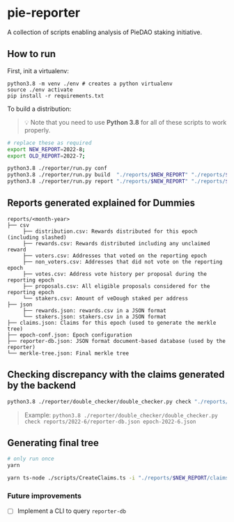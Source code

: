 # pie-reporter

A collection of scripts enabling analysis of PieDAO staking initiative.

## How to run

First, init a virtualenv:

```
python3.8 -m venv ./env # creates a python virtualenv
source ./env activate
pip install -r requirements.txt
```

To build a distribution:

> 💡 Note that you need to use **Python 3.8** for all of these scripts to work properly.

```sh
# replace these as required
export NEW_REPORT=2022-8;
export OLD_REPORT=2022-7;

python3.8 ./reporter/run.py conf
python3.8 ./reporter/run.py build  "./reports/$NEW_REPORT" "./reports/$OLD_REPORT"
python3.8 ./reporter/run.py report "./reports/$NEW_REPORT" "./reports/$OLD_REPORT"

```

## Reports generated explained for Dummies

```
reports/<month-year>
├── csv
     ├── distribution.csv: Rewards distributed for this epoch (including slashed)
     ├── rewards.csv: Rewards distributed including any unclaimed reward
     ├── voters.csv: Addresses that voted on the reporting epoch
     ├── non_voters.csv: Addresses that did not vote on the reporting epoch
     ├── votes.csv: Address vote history per proposal during the reporting epoch
     ├── proposals.csv: All eligible proposals considered for the reporting epoch
     └── stakers.csv: Amount of veDough staked per address
├── json
     ├── rewards.json: rewards.csv in a JSON format
     └── stakers.json: stakers.csv in a JSON format
├── claims.json: Claims for this epoch (used to generate the merkle tree)
├── epoch-conf.json: Epoch configuration
├── reporter-db.json: JSON format document-based database (used by the reporter)
└── merkle-tree.json: Final merkle tree
```

## Checking discrepancy with the claims generated by the backend

```sh
python3.8 ./reporter/double_checker/double_checker.py check "./reports/$NEW_REPORT/reporter-db.json" "./reports/$NEW_REPORT/diff/epoch-$NEW_REPORT.json"
```

> Example: `python3.8 ./reporter/double_checker/double_checker.py check reports/2022-6/reporter-db.json epoch-2022-6.json`

## Generating final tree
```sh
# only run once
yarn 

yarn ts-node ./scripts/CreateClaims.ts -i "./reports/$NEW_REPORT/claims.json" -o $NEW_REPORT 
```
### Future improvements

- [ ] Implement a CLI to query `reporter-db`
